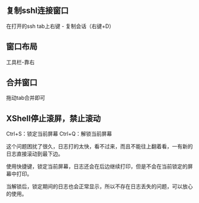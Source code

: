 ## 复制sshl连接窗口
在打开的ssh tab上右键 - 复制会话（右键+D）

## 窗口布局
工具栏-靠右

## 合并窗口
拖动tab合并即可

## XShell停止滚屏，禁止滚动
Ctrl+S：锁定当前屏幕 
Ctrl+Q：解锁当前屏幕

这个问题困扰了很久，日志打的太快，看不过来，而且不能往上翻着看，一有新的日志直接滚动到最下边。

使用快捷键，锁定当前屏幕，日志还会在后边继续打印，但是不会在当前锁定的屏幕中打印。

当解锁后，锁定期间的日志也会正常显示，所以不存在日志丢失的问题，可以放心的使用。

